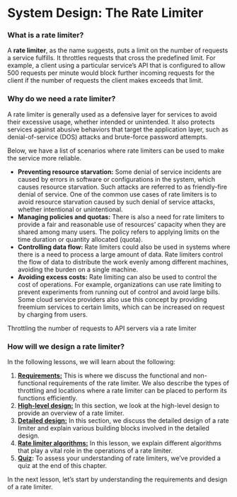 # System Design: The Rate Limiter

### What is a rate limiter? <a href="#what-is-a-rate-limiter-0" id="what-is-a-rate-limiter-0"></a>

A **rate limiter**, as the name suggests, puts a limit on the number of requests a service fulfills. It throttles requests that cross the predefined limit. For example, a client using a particular service’s API that is configured to allow 500 requests per minute would block further incoming requests for the client if the number of requests the client makes exceeds that limit.

### Why do we need a rate limiter? <a href="#why-do-we-need-a-rate-limiter-0" id="why-do-we-need-a-rate-limiter-0"></a>

A rate limiter is generally used as a defensive layer for services to avoid their excessive usage, whether intended or unintended. It also protects services against abusive behaviors that target the application layer, such as denial-of-service (DOS) attacks and brute-force password attempts.

Below, we have a list of scenarios where rate limiters can be used to make the service more reliable.

* **Preventing resource starvation:** Some denial of service incidents are caused by errors in software or configurations in the system, which causes resource starvation. Such attacks are referred to as friendly-fire denial of service. One of the common use cases of rate limiters is to avoid resource starvation caused by such denial of service attacks, whether intentional or unintentional.
* **Managing policies and quotas:** There is also a need for rate limiters to provide a fair and reasonable use of resources’ capacity when they are shared among many users. The policy refers to applying limits on the time duration or quantity allocated (quota).
* **Controlling data flow:** Rate limiters could also be used in systems where there is a need to process a large amount of data. Rate limiters control the flow of data to distribute the work evenly among different machines, avoiding the burden on a single machine.
* **Avoiding excess costs:** Rate limiting can also be used to control the cost of operations. For example, organizations can use rate limiting to prevent experiments from running out of control and avoid large bills. Some cloud service providers also use this concept by providing freemium services to certain limits, which can be increased on request by charging from users.

Throttling the number of requests to API servers via a rate limiter

### How will we design a rate limiter? <a href="#how-will-we-design-a-rate-limiter-0" id="how-will-we-design-a-rate-limiter-0"></a>

In the following lessons, we will learn about the following:

1. [**Requirements:**](https://www.educative.io/collection/page/10370001/4941429335392256/5887506125422592) This is where we discuss the functional and non-functional requirements of the rate limiter. We also describe the types of throttling and locations where a rate limiter can be placed to perform its functions efficiently.
2. [**High-level design:**](https://www.educative.io/collection/page/10370001/4941429335392256/5287353329647616#High-level-design) In this section, we look at the high-level design to provide an overview of a rate limiter.
3. [**Detailed design:**](https://www.educative.io/collection/page/10370001/4941429335392256/5287353329647616#Detailed-design) In this section, we discuss the detailed design of a rate limiter and explain various building blocks involved in the detailed design.
4. [**Rate limiter algorithms:**](https://www.educative.io/collection/page/10370001/4941429335392256/5447913559293952) In this lesson, we explain different algorithms that play a vital role in the operations of a rate limiter.
5. [**Quiz**](https://www.educative.io/collection/page/10370001/4941429335392256/6564352194248704)**:** To assess your understanding of rate limiters, we’ve provided a quiz at the end of this chapter.

In the next lesson, let’s start by understanding the requirements and design of a rate limiter.

